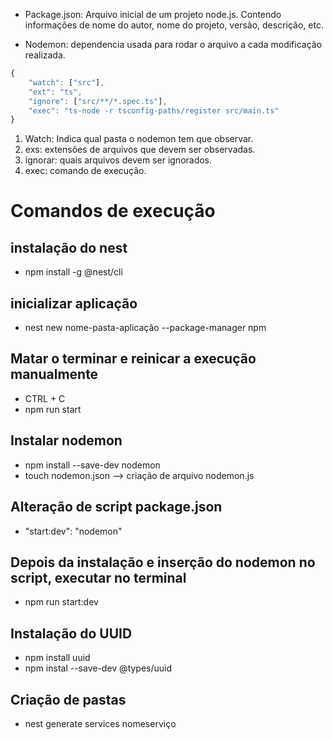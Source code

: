* Package.json: Arquivo inicial de um projeto node.js. Contendo informações de nome do autor, nome do projeto, versão, descrição, etc.

* Nodemon: dependencia usada para rodar o arquivo a cada modificação realizada.

```typescript
{
    "watch": ["src"],
    "ext": "ts",
    "ignore": ["src/**/*.spec.ts"],
    "exec": "ts-node -r tsconfig-paths/register src/main.ts"
}

```
1. Watch: Indica qual pasta o nodemon tem que observar.
2. exs: extensões de arquivos que devem ser observadas.
3. ignorar: quais arquivos devem ser ignorados.
4. exec: comando de execução.


# Comandos de execução
## instalação do nest
* npm install -g @nest/cli

## inicializar aplicação 
* nest new nome-pasta-aplicação --package-manager npm

## Matar o terminar e reinicar a execução manualmente
* CTRL + C
* npm run start

## Instalar nodemon
* npm install --save-dev nodemon
* touch nodemon.json --> criação de arquivo nodemon.js

## Alteração de script package.json
* "start:dev": "nodemon"

## Depois da instalação e inserção do nodemon no script, executar no terminal
* npm run start:dev

## Instalação do UUID
* npm install uuid
* npm instal --save-dev @types/uuid

## Criação de pastas
* nest generate services nomeserviço
